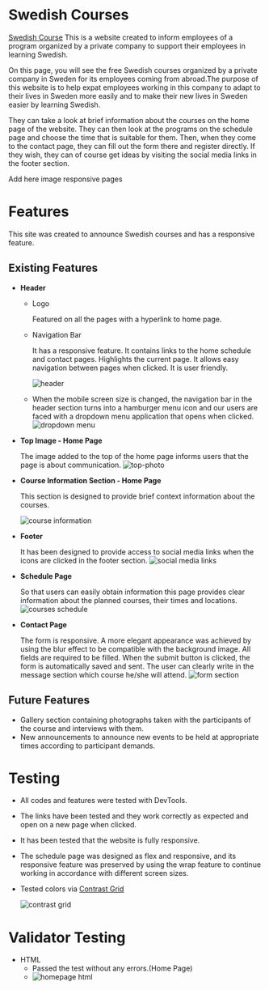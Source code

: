 # Swedish Courses
[Swedish Course](https://mervecoskunn.github.io/swedishcourses/) This is a website created to inform employees of a program organized by a private company to support their employees in learning Swedish.

On this page, you will see the free Swedish courses organized by a private company in Sweden for its employees coming from abroad.The purpose of this website is to help expat employees working in this company to adapt to their lives in Sweden more easily and to make their new lives in Sweden easier by learning Swedish.

They can take a look at brief information about the courses on the home page of the website. They can then look at the programs on the schedule page and choose the time that is suitable for them. Then, when they come to the contact page, they can fill out the form there and register directly. If they wish, they can of course get ideas by visiting the social media links in the footer section.

Add here image responsive pages

# Features
This site was created to announce Swedish courses and has a responsive feature.

## Existing Features
- **Header**
  - Logo
  
    Featured on all the pages with a hyperlink to home page.

  - Navigation Bar
  
    It has a responsive feature. It contains links to the home schedule and contact pages. Highlights the current page. It allows easy navigation between pages when clicked. It is user friendly.

    ![header](assets/images/Screenshot%202023-10-10%20at%2010.57.45.png)

  - When the mobile screen size is changed, the navigation bar in the header section turns into a hamburger menu icon and our users are faced with a dropdown menu application that opens when clicked.
   ![dropdown menu](assets/images/Screenshot%202023-10-10%20at%2012.52.32.png)

- **Top Image - Home Page**

  The image added to the top of the home page informs users that the page is about communication.
  ![top-photo](assets/images/Screenshot%202023-10-10%20at%2011.02.30.png)

- **Course Information Section - Home Page**

  This section is designed to provide brief context information about the courses.

  ![course information](assets/images/Screenshot%202023-10-10%20at%2011.08.49.png)

- **Footer**

  It has been designed to provide access to social media links when the icons are clicked in the footer section.
  ![social media links](assets/images/Screenshot%202023-10-10%20at%2011.12.47.png)

- **Schedule Page**
  
    So that users can easily obtain information this page provides clear information about the planned courses, their times and locations.
   ![courses schedule](assets/images/Screenshot%202023-10-10%20at%2011.31.38.png)

- **Contact Page**  

    The form is responsive. A more elegant appearance was achieved by using the blur effect to be compatible with the background image. All fields are required to be filled. When the submit button is clicked, the form is automatically saved and sent. The user can clearly write in the message section which course he/she will attend.
    ![form section](assets/images/Screenshot%202023-10-10%20at%2011.45.34.png)

## Future Features

- Gallery section containing photographs taken with the participants of the course and interviews with them.
-  New announcements to announce new events to be held at appropriate times according to participant demands.

# Testing
  - All codes and features were tested with DevTools.
  - The links have been tested and they work correctly as expected and open on a new page when clicked.
  - It has been tested that the website is fully responsive.
  - The schedule page was designed as flex and responsive, and its responsive feature was preserved by using the wrap feature to continue working in accordance with different screen sizes.
- Tested colors via [Contrast Grid](https://contrast-grid.eightshapes.com/)
  
  ![contrast grid](assets/images/Screenshot%202023-10-10%20at%2012.44.30.png)

# Validator Testing

- HTML
  - Passed the test without any errors.(Home Page)
  - ![homepage html](assets/images/Screenshot%202023-10-10%20at%2012.57.36.png)
  
